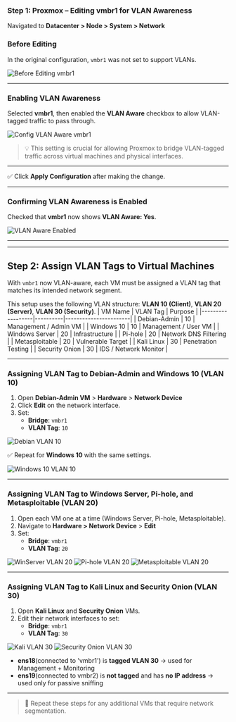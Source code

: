 ### Step 1: Proxmox – Editing vmbr1 for VLAN Awareness
Navigated to **Datacenter > Node > System > Network**

### Before Editing
In the original configuration, `vmbr1` was not set to support VLANs.

![Before Editing vmbr1](1_before_vmbr1.png)

---

### Enabling VLAN Awareness

Selected **vmbr1**, then enabled the **VLAN Aware** checkbox to allow VLAN-tagged traffic to pass through.

![Config VLAN Aware vmbr1](2_vlan_vmbr1.png)

> 💡 This setting is crucial for allowing Proxmox to bridge VLAN-tagged traffic across virtual machines and physical interfaces.
---
✅ Click **Apply Configuration** after making the change.

---
### Confirming VLAN Awareness is Enabled

Checked that **vmbr1** now shows **VLAN Aware: Yes**.

![VLAN Aware Enabled](3_vlan_aware_enabled_vmbr1.png)

---
---

## Step 2: Assign VLAN Tags to Virtual Machines

With `vmbr1` now VLAN-aware, each VM must be assigned a VLAN tag that matches its intended network segment.

This setup uses the following VLAN structure: **VLAN 10 (Client)**, **VLAN 20 (Server)**, **VLAN 30 (Security)**.
| VM Name         | VLAN Tag | Purpose              |
|------------------|----------|-----------------------|
| Debian-Admin     | 10       | Management / Admin VM |
| Windows 10       | 10       | Management / User VM  |
| Windows Server   | 20       | Infrastructure        |
| Pi-hole          | 20       | Network DNS Filtering |
| Metasploitable   | 20       | Vulnerable Target     |
| Kali Linux       | 30       | Penetration Testing   |
| Security Onion   | 30       | IDS / Network Monitor |

---

### Assigning VLAN Tag to Debian-Admin and Windows 10 (VLAN 10)

1. Open **Debian-Admin VM** > **Hardware** > **Network Device**
2. Click **Edit** on the network interface.
3. Set:
   - **Bridge**: `vmbr1`
   - **VLAN Tag**: `10`

![Debian VLAN 10](4_debian_vlan10.png)

✅ Repeat for **Windows 10** with the same settings.

![Windows 10 VLAN 10](5_win10_vlan10.png)

---

### Assigning VLAN Tag to Windows Server, Pi-hole, and Metasploitable (VLAN 20)

1. Open each VM one at a time (Windows Server, Pi-hole, Metasploitable).
2. Navigate to **Hardware > Network Device** > **Edit**
3. Set:
   - **Bridge**: `vmbr1`
   - **VLAN Tag**: `20`

![WinServer VLAN 20](6_winserver_vlan20.png)
![Pi-hole VLAN 20](7_pihole_vlan20.png)
![Metasploitable VLAN 20](8_meta_vlan20.png)

---

### Assigning VLAN Tag to Kali Linux and Security Onion (VLAN 30)

1. Open **Kali Linux** and **Security Onion** VMs.
2. Edit their network interfaces to set:
   - **Bridge**: `vmbr1`
   - **VLAN Tag**: `30`

![Kali VLAN 30](9_kali_vlan30.png)
![Security Onion VLAN 30](10_so_vlan30.png)

- **ens18**(connected to 'vmbr1') is **tagged VLAN 30** → used for Management + Monitoring
- **ens19**(connected to vmbr2) is **not tagged** and has **no IP address** → used only for passive sniffing 
---

> 🔁 Repeat these steps for any additional VMs that require network segmentation.



